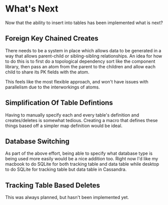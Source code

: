 # What's Next

Now that the ability to insert into tables has been implemented what is next?

## Foreign Key Chained Creates

There needs to be a system in place which allows data to be generated in a way that allows parent-child or sibling-sibling relationships. An idea for how to do this is to first do a topological dependency sort like the component library, then pass an atom from the parent to the children and allow each child to share its PK fields with the atom.

This feels like the most flexible approach, and won't have issues with parallelism due to the interworkings of atoms.

## Simplification Of Table Defintions

Having to manually specify each and every table's definition and creates/deletes is somewhat tedious. Creating a macro that defines these things based off a simpler map definition would be ideal. 

## Database Switching
As part of the above effort, being able to specify what database type is being used more easily would be a nice addition too. Right now I'd like my macbook to do SQLite for both tracking table and data table while desktop to do SQLite for tracking table but data table in Cassandra.

## Tracking Table Based Deletes
This was always planned, but hasn't been implemented yet.
